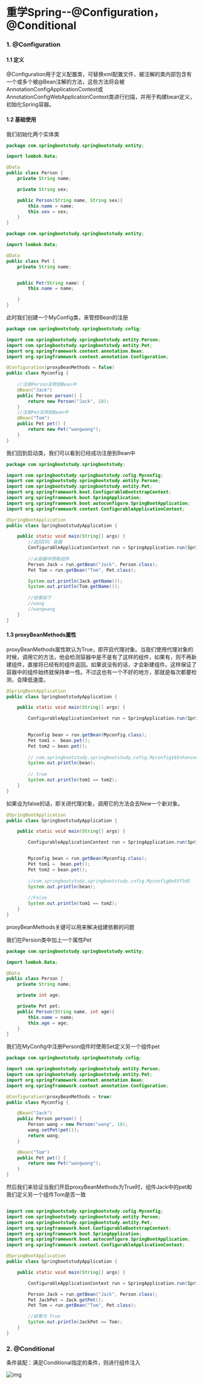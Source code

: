 # 重学Spring--@Configuration，@Conditional



### 1.	@Configuration

#### 1.1	定义

@Configuration用于定义配置类，可替换xml配置文件，被注解的类内部包含有一个或多个被@Bean注解的方法，这些方法将会被AnnotationConfigApplicationContext或AnnotationConfigWebApplicationContext类进行扫描，并用于构建bean定义，初始化Spring容器。



#### 1.2	基础使用

我们初始化两个实体类

```java
package com.springbootstudy.springbootstudy.entity;

import lombok.Data;

@Data
public class Person {
    private String name;

    private String sex;

    public Person(String name, String sex){
        this.name = name;
        this.sex = sex;
    }
}
```



```java
package com.springbootstudy.springbootstudy.entity;

import lombok.Data;

@Data
public class Pet {
    private String name;


    public Pet(String name) {
        this.name = name;

    }
}
```



此时我们创建一个MyConfig类，来管控Bean的注册

```java
package com.springbootstudy.springbootstudy.cofig;

import com.springbootstudy.springbootstudy.entity.Person;
import com.springbootstudy.springbootstudy.entity.Pet;
import org.springframework.context.annotation.Bean;
import org.springframework.context.annotation.Configuration;

@Configuration(proxyBeanMethods = false)
public class Myconfig {
	
    //注册Person实例到Bean中
    @Bean("Jack")
    public Person person() {
        return new Person("Jack", 18);
    }
	//注册Pet实例到Bean中
    @Bean("Tom")
    public Pet pet() {
        return new Pet("wangwang");
    }
}
```



我们回到启动类，我们可以看到已经成功注册到Bean中

```java
package com.springbootstudy.springbootstudy;

import com.springbootstudy.springbootstudy.cofig.Myconfig;
import com.springbootstudy.springbootstudy.entity.Person;
import com.springbootstudy.springbootstudy.entity.Pet;
import org.springframework.boot.ConfigurableBootstrapContext;
import org.springframework.boot.SpringApplication;
import org.springframework.boot.autoconfigure.SpringBootApplication;
import org.springframework.context.ConfigurableApplicationContext;

@SpringBootApplication
public class SpringbootstudyApplication {

    public static void main(String[] args) {
		//返回IOC 容器
        ConfigurableApplicationContext run = SpringApplication.run(SpringbootstudyApplication.class, args);
		
        //从容器中获取组件
        Person Jack = run.getBean("Jack", Person.class);
        Pet Tom = run.getBean("Tom", Pet.class);

        System.out.println(Jack.getName());
        System.out.println(Tom.getName());
        
        //结果如下
      	//wang
		//wangwang
    }
}
```



#### 1.3 proxyBeanMethods属性

proxyBeanMethods属性默认为True，即开启代理对象。当我们使用代理对象的时候，调用它的方法，他会检测容器中是不是有了这样的组件，如果有，则不再新建组件，直接将已经有的组件返回。如果说没有的话，才会新建组件。这样保证了容器中的组件始终就保持单一性。不过这也有一个不好的地方，那就是每次都要检测，会降低速度。

```java
@SpringBootApplication
public class SpringbootstudyApplication {

    public static void main(String[] args) {

        ConfigurableApplicationContext run = SpringApplication.run(SpringbootstudyApplication.class, args);

        
        Myconfig bean = run.getBean(Myconfig.class);
        Pet tom1 =  bean.pet();
        Pet tom2 = bean.pet();
        
		// com.springbootstudy.springbootstudy.cofig.Myconfig$$EnhancerBySpringCGLIB$$5f881f0b@c3c4c1c 代理类
        System.out.println(bean);
		
        // true
        System.out.println(tom1 == tom2);
    }
}
```



如果设为false的话，即关闭代理对象，调用它的方法会去New一个新对象。

```java
@SpringBootApplication
public class SpringbootstudyApplication {

    public static void main(String[] args) {

        ConfigurableApplicationContext run = SpringApplication.run(SpringbootstudyApplication.class, args);


        Myconfig bean = run.getBean(Myconfig.class);
        Pet tom1 =  bean.pet();
        Pet tom2 = bean.pet();
		
        //com.springbootstudy.springbootstudy.cofig.Myconfig@e93f3d5    普通类
        System.out.println(bean);
		
        //False
        System.out.println(tom1 == tom2);
    }
}
```



proxyBeanMethods关键可以用来解决组建依赖的问题

我们在Persion类中加上一个属性Pet

```java
package com.springbootstudy.springbootstudy.entity;

import lombok.Data;

@Data
public class Person {
    private String name;

    private int age;

    private Pet pet;
    public Person(String name, int age){
        this.name = name;
        this.age = age;
    }
}

```



我们在MyConfig中注册Person组件时使用Set定义另一个组件pet

```java
package com.springbootstudy.springbootstudy.cofig;

import com.springbootstudy.springbootstudy.entity.Person;
import com.springbootstudy.springbootstudy.entity.Pet;
import org.springframework.context.annotation.Bean;
import org.springframework.context.annotation.Configuration;

@Configuration(proxyBeanMethods = true)
public class Myconfig {

    @Bean("Jack")
    public Person person() {
        Person wang = new Person("wang", 18);
        wang.setPet(pet());
        return wang;
    }

    @Bean("Tom")
    public Pet pet() {
        return new Pet("wangwang");
    }
}
```



然后我们来验证当我们开启proxyBeanMethods为True时，组件Jack中的pet和我们定义另一个组件Tom是否一致

```java

import com.springbootstudy.springbootstudy.cofig.Myconfig;
import com.springbootstudy.springbootstudy.entity.Person;
import com.springbootstudy.springbootstudy.entity.Pet;
import org.springframework.boot.ConfigurableBootstrapContext;
import org.springframework.boot.SpringApplication;
import org.springframework.boot.autoconfigure.SpringBootApplication;
import org.springframework.context.ConfigurableApplicationContext;

@SpringBootApplication
public class SpringbootstudyApplication {

    public static void main(String[] args) {

        ConfigurableApplicationContext run = SpringApplication.run(SpringbootstudyApplication.class, args);

        Person Jack = run.getBean("Jack", Person.class);
        Pet JackPet = Jack.getPet();
        Pet Tom = run.getBean("Tom", Pet.class);

		//结果为 True
        System.out.println(JackPet == Tom);
    }
}

```





### 2.	@Conditional

条件装配：满足Conditional指定的条件，则进行组件注入

![img](https://cdn.nlark.com/yuque/0/2020/png/1354552/1602835786727-28b6f936-62f5-4fd6-a6c5-ae690bd1e31d.png?x-oss-process=image%2Fwatermark%2Ctype_d3F5LW1pY3JvaGVp%2Csize_17%2Ctext_YXRndWlndS5jb20g5bCa56GF6LC3%2Ccolor_FFFFFF%2Cshadow_50%2Ct_80%2Cg_se%2Cx_10%2Cy_10)

